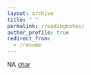 ```yaml
---
layout: archive
title: " "
permalink: /readingnotes/
author_profile: true
redirect_from:
  - /resume
---
```



NA
[char](../files/DM/Ⅱ.Submanifolds.pdf)
